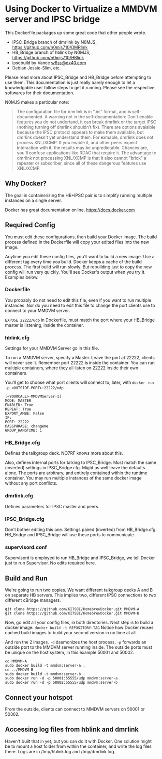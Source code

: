 Using Docker to Virtualize a MMDVM server and IPSC bridge
===============================

This Dockerfile packages up some great code that other people wrote. 
- IPSC_Bridge branch of dmrlink by N0MJS, https://github.com/n0mjs710/DMRlink
- HB_Bridge branch of hblink by N0MJS, https://github.com/n0mjs710/HBlink
- ipscbuild by Vance w6ss@dx40.com
- Debian Jessie-Slim, etc.

Please read more about IPSC_Bridge and HB_Bridge before attempting to use them. This documentation is just really barely enough to let a knowledgable user follow steps to get it running. Please see the respective softwares for their documentation.

N0MJS makes a particular note:
> The configuration file for dmrlink is in ".ini" format, and is self-documented. A warning not in the self-documentation: Don't enable features you do not undertand, it can break dmrlink or the target IPSC (nothing turning off dmrlink shouldn't fix). There are options avaialble because the IPSC protocol appears to make them available, but dmrlink doesn't yet understand them. For exmaple, dmrlink does not process XNL/XCMP. If you enable it, and other peers expect interaction with it, the results may be unpredictable. Chances are, you'll confuse applications like RDAC that require it. The advantage to dmrlink not processing XNL/XCMP is that it also cannot "brick" a repeater or subscriber, since all of these dangerous features use XNL/XCMP.



## Why Docker?
The goal in containerizing the HB+IPSC pair is to simplify running multiple instances on a single server. 

Docker has great documentation online. https://docs.docker.com 


## Required Config
You must edit these configurations, then build your Docker image. The build process defined in the Dockerfile will copy your edited files into the new image.

Anytime you edit these config files, you'll want to build a new image. Use a different tag every time you build. Docker keeps a cache of the build process. The first build will run slowly. But rebuilding just to copy the new config will run very quickly. You'll see Docker's output when you try it. Examples below. 


### Dockerfile
You probably do not need to edit this file, even if you want to run multiple instances. Nor do you need to edit this file to change the port clients use to connect to your MMDVM server.

`EXPOSE 22222/udp` in Dockerfile, must match the port where your HB_Bridge master is listening, inside the container.

### hblink.cfg
Settings for your MMDVM Server go in this file. 

To run a MMDVM server, specify a Master. Leave the port at 22222, clients will never see it. Remember port 22222 is inside the container. You can run multiple containers, where they all listen on 22222 inside their own containers.

You'll get to choose what port clients will connect to, later, with `docker run -p <OUTSIDE-PORT>:22222/udp`.

	[<YOURCALL>-MMDVMServer-1]
	MODE: MASTER
	ENABLED: True
	REPEAT: True
	EXPORT_AMBE: False
	IP:
	PORT: 22222
	PASSPHRASE: changeme
	GROUP_HANGTIME: 1


### HB_Bridge.cfg
Defines the talkgroup deck. NO7RF knows more about this.

Also, defines internal ports for talking to IPSC_Bridge. Must match the same (inverted) settings in IPSC_Bridge.cfg. Might as well leave the defaults alone. The ports are arbitrary, and entirely contained within the runtime container. You may run multiple instances of the same docker image without any port conflicts. 


### dmrlink.cfg
Defines parameters for IPSC master and peers.


### IPSC_Bridge.cfg
Don't bother editing this one. Settings paired (inverted) from HB_Bridge.cfg. HB_Bridge and IPSC_Bridge will use these ports to communicate.


### supervisord.conf
Supervisord is employed to run HB_Bridge and IPSC_Bridge, we tell Docker just to run Supervisor. No edits required here.


## Build and Run
We're going to run two copies. We want different talkgroup decks A and B on separate HB servers. This implies two, different IPSC connections to two different cBridge managers.

	git clone https://github.com/KI7SBI/HomebrewDocker.git MMDVM-A
	git clone https://github.com/KI7SBI/HomebrewDocker.git MMDVM-B

Now, go edit all your config files, in both directories.
Next step is to build a docker image. `docker build -t REPOSITORY:TAG`
Notice how Docker reuses cached build images to build your second version in no time at all.

And run the 2 images. `-d` daemonizes the host process, `-p` forwards an outside port to the MMDVM server running inside. The outside ports must be unique on the host system, in this example 50001 and 50002.

	cd MMDVM-A
	sudo docker build -t mmdvm:server-a . 
	cd ../MMDVM-B
	sudo docker build -t mmdvm:server-b . 
	sudo docker run -d -p 50001:55555/udp mmdvm:server-a
	sudo docker run -d -p 50002:55555/udp mmdvm:server-b


## Connect your hotspot
From the outside, clients can connect to MMDVM servers on 50001 or 50002.


## Accessing log files from hblink and dmrlink
Haven't built that in yet, but you can do it with Docker. One solution might be to mount a host folder from within the container, and write the log files there. Logs are in /tmp/hblink.log and /tmp/dmrlink.log. 
